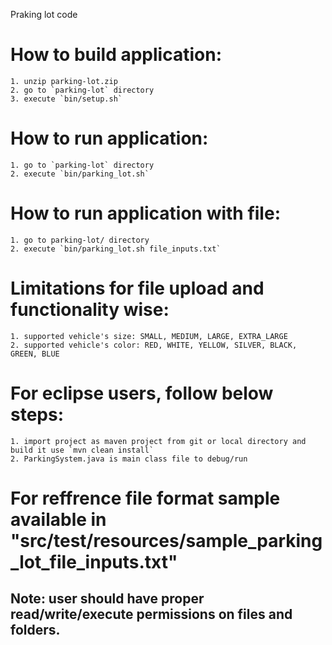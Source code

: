 
Praking lot code

# How to build application:
	1. unzip parking-lot.zip
	2. go to `parking-lot` directory 
	3. execute `bin/setup.sh`
	
# How to run application:
	1. go to `parking-lot` directory
 	2. execute `bin/parking_lot.sh`
 	
# How to run application with file:
	1. go to parking-lot/ directory
 	2. execute `bin/parking_lot.sh file_inputs.txt` 	

# Limitations for file upload and functionality wise:
	1. supported vehicle's size: SMALL, MEDIUM, LARGE, EXTRA_LARGE
	2. supported vehicle's color: RED, WHITE, YELLOW, SILVER, BLACK, GREEN, BLUE


# For eclipse users, follow below steps:
	1. import project as maven project from git or local directory and build it use `mvn clean install`
	2. ParkingSystem.java is main class file to debug/run 

	
# For reffrence file format sample available in "src/test/resources/sample_parking_lot_file_inputs.txt"
	
## Note: user should have proper read/write/execute permissions on files and folders.	